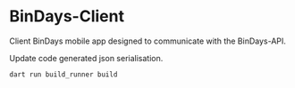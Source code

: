 # BinDays-Client

Client BinDays mobile app designed to communicate with the BinDays-API.

Update code generated json serialisation.

```
dart run build_runner build
```
